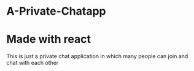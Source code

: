# A-Private-Chatapp
# Made with react
This is just a private chat application in which many people can join and chat with each other
